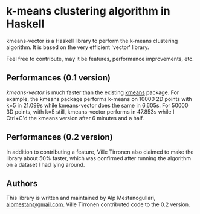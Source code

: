 # k-means clustering algorithm in Haskell

kmeans-vector is a Haskell library to perform the k-means clustering algorithm. It is based on the very efficient 'vector' library.

Feel free to contribute, may it be features, performance improvements, etc.

Performances (0.1 version)
--------------------------

*kmeans-vector* is much faster than the existing [kmeans](http://hackage.haskell.org/package/kmeans) package. For example, the kmeans package performs k-means on 10000 2D points with k=5 in 21.099s while kmeans-vector does the same in 6.605s. For 50000 3D points, with k=5 still, kmeans-vector performs in 47.853s while I Ctrl+C'd the kmeans version after 6 minutes and a half.

Performances (0.2 version)
--------------------------

In addition to contributing a feature, Ville Tirronen also claimed to make the library about 50% faster, which was confirmed after running the algorithm on a dataset I had lying around.

Authors
-------

This library is written and maintained by Alp Mestanogullari,
<alpmestan@gmail.com>. Ville Tirronen contributed code to the 0.2 version.